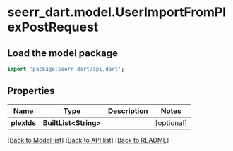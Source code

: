 # seerr_dart.model.UserImportFromPlexPostRequest

## Load the model package
```dart
import 'package:seerr_dart/api.dart';
```

## Properties
Name | Type | Description | Notes
------------ | ------------- | ------------- | -------------
**plexIds** | **BuiltList&lt;String&gt;** |  | [optional] 

[[Back to Model list]](../README.md#documentation-for-models) [[Back to API list]](../README.md#documentation-for-api-endpoints) [[Back to README]](../README.md)


